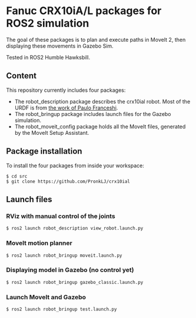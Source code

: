 # Fanuc CRX10iA/L packages for ROS2 simulation
The goal of these packages is to plan and execute paths in MoveIt 2, then displaying these movements in Gazebo Sim.

Tested in ROS2 Humble Hawksbill.

## Content
This repository currently includes four packages:
* The robot_description package describes the crx10ial robot. Most of the URDF is from [the work of Paulo Franceshi](https://github.com/paolofrance/crx_description).
* The robot_bringup package includes launch files for the Gazebo simulation.
* The robot_moveit_config package holds all the MoveIt files, generated by the MoveIt Setup Assistant.

## Package installation

To install the four packages from inside your workspace:
```console
$ cd src
$ git clone https://github.com/PronkLJ/crx10ial
```

## Launch files
### RViz with manual control of the joints
```console
$ ros2 launch robot_description view_robot.launch.py
```
### MoveIt motion planner
```console
$ ros2 launch robot_bringup moveit.launch.py
```
### Displaying model in Gazebo (no control yet)
```console
$ ros2 launch robot_bringup gazebo_classic.launch.py
```

### Launch MoveIt and Gazebo
```console
$ ros2 launch robot_bringup test.launch.py
```